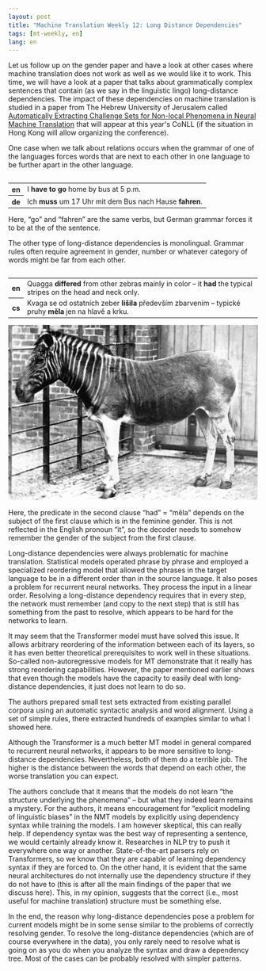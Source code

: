 ```yaml
---
layout: post
title: "Machine Translation Weekly 12: Long Distance Dependencies"
tags: [mt-weekly, en]
lang: en
---
```


Let us follow up on the gender paper and have a look at other cases where
machine translation does not work as well as we would like it to work. This
time, we will have a look at a paper that talks about grammatically complex
sentences that contain (as we say in the linguistic lingo) long-distance
dependencies. The impact of these dependencies on machine translation is
studied in a paper from The Hebrew University of Jerusalem called
[Automatically Extracting Challenge Sets for Non-local Phenomena in Neural
Machine Translation](https://arxiv.org/abs/1909.06814v4) that will appear at
this year's CoNLL (if the situation in Hong Kong will allow organizing the
conference).

One case when we talk about relations occurs when the grammar of one of the
languages forces words that are next to each other in one language to be
further apart in the other language.

<table align="left" width="100%">
<tr><th>en</th><td>I <b>have to go</b> home by bus at 5 p.m.</td></tr>
<tr><th>de</th><td>Ich <b>muss</b> um 17 Uhr mit dem Bus nach Hause <b>fahren</b>.</td></tr>
</table>

Here, “go” and “fahren” are the same verbs, but German grammar forces it to be
at the of the sentence.

The other type of long-distance dependencies is monolingual. Grammar rules
often require agreement in gender, number or whatever category of words might
be far from each other.

<table align="left">

<tr><th>en</th><td>Quagga <b>differed</b> from other zebras mainly in color –
it <b>had</b> the typical stripes on the head and neck only.</td></tr>

<tr><th>cs</th><td>Kvaga se od ostatních zeber <b>lišila</b> především
zbarvením – typické pruhy <b>měla</b> jen na hlavě a krku.</td></tr>

</table>

![Quagga](/assets/quagga.jpg)

Here, the predicate in the second clause “had” = “měla” depends on the subject
of the first clause which is in the feminine gender. This is not reflected in
the English pronoun “it”, so the decoder needs to somehow remember the gender
of the subject from the first clause.

Long-distance dependencies were always problematic for machine translation.
Statistical models operated phrase by phrase and employed a specialized
reordering model that allowed the phrases in the target language to be in a
different order than in the source language. It also poses a problem for
recurrent neural networks. They process the input in a linear order. Resolving
a long-distance dependency requires that in every step, the network must
remember (and copy to the next step) that is still has something from the past
to resolve, which appears to be hard for the networks to learn.

It may seem that the Transformer model must have solved this issue. It allows
arbitrary reordering of the information between each of its layers, so it has
even better theoretical prerequisites to work well in these situations.
So-called non-autoregressive models for MT demonstrate that it really has
strong reordering capabilities. However, the paper mentioned earlier shows that
even though the models have the capacity to easily deal with long-distance
dependencies, it just does not learn to do so.

The authors prepared small test sets extracted from existing parallel corpora
using an automatic syntactic analysis and word alignment. Using a set of simple
rules, there extracted hundreds of examples similar to what I showed here.

Although the Transformer is a much better MT model in general compared to
recurrent neural networks, it appears to be more sensitive to long-distance
dependencies. Nevertheless, both of them do a terrible job. The higher is the
distance between the words that depend on each other, the worse translation you
can expect.

The authors conclude that it means that the models do not learn “the structure
underlying the phenomena” – but what they indeed learn remains a mystery. For
the authors, it means encouragement for “explicit modeling of linguistic
biases” in the NMT models by explicitly using dependency syntax while training
the models. I am however skeptical, this can really help. If dependency syntax
was the best way of representing a sentence, we would certainly already
know it. Researches in NLP try to push it everywhere one way or another.
State-of-the-art parsers rely on Transformers, so we know that they are capable
of learning dependency syntax if they are forced to. On the other hand, it is
evident that the same neural architectures do not internally use the dependency
structure if they do not have to (this is after all the main findings of the
paper that we discuss here). This, in my opinion, suggests that the correct
(i.e., most useful for machine translation) structure must be something else.

In the end, the reason why long-distance dependencies pose a problem for
current models might be in some sense similar to the problems of correctly
resolving gender. To resolve the long-distance dependencies (which are of
course everywhere in the data), you only rarely need to resolve what is going
on as you do when you analyze the syntax and draw a dependency tree. Most of
the cases can be probably resolved with simpler patterns.
